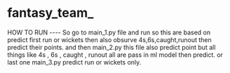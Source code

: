 # fantasy_team_
HOW TO RUN ----
So go to main_1.py file and run so this are based on predict first run or wickets then also obsurve 4s,6s,caught,runout then predict their points.
and then main_2.py this file also predict point but all things like 4s , 6s , caught , runout all are pass in ml model then predict.
or last one main_3.py predict run or wickets only.
